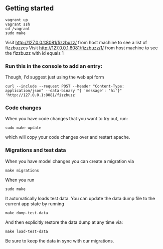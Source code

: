 ## Getting started
```
vagrant up
vagrant ssh
cd /vagrant
sudo make
```
Visit http://127.0.0.1:8081/fizzbuzz/ from host machine to see a list of fizzbuzzes
Visit http://127.0.0.1:8081/fizzbuzz/1/ from host machine to see the fizzbuzz with id equals 1

### Run this in the console to add an entry:
Though, I'd suggest just using the web api form
```
curl --include --request POST --header "Content-Type: application/json" --data-binary "{ 'message': 'hi'}" 'http://127.0.0.1:8081/fizzbuzz'
```

### Code changes
When you have code changes that you want to try out, run:
```
sudo make update
```
which will copy your code changes over and restart apache.

### Migrations and test data
When you have model changes you can create a migration via
```
make migrations
```
When you run
```
sudo make
```
It automatically loads test data.  You can update the data dump file to the
current app state by running
```
make dump-test-data
```
And then explicitly restore the data dump at any time via:
```
make load-test-data
```
Be sure to keep the data in sync with our migrations.
